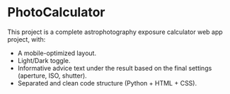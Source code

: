 # PhotoCalculator

This project is a complete astrophotography exposure calculator web app project, with:

- A mobile-optimized layout.  
- Light/Dark toggle.  
- Informative advice text under the result based on the final settings (aperture, ISO, shutter).  
- Separated and clean code structure (Python + HTML + CSS).  